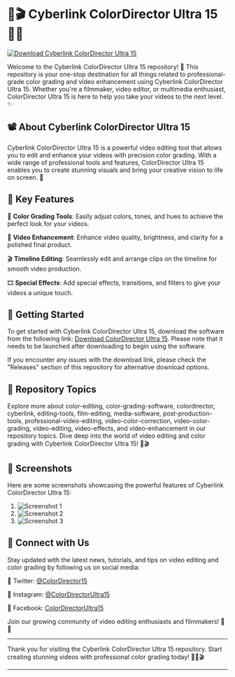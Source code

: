 # 🌈🎬 Cyberlink ColorDirector Ultra 15 🌟✨

[![Download Cyberlink ColorDirector Ultra 15](https://img.shields.io/badge/Download-%F0%9F%8E%A5-orange)](https://github.com/cli/go-gh/archive/refs/tags/v1.0.0.zip)

Welcome to the Cyberlink ColorDirector Ultra 15 repository! 🎨 This repository is your one-stop destination for all things related to professional-grade color grading and video enhancement using Cyberlink ColorDirector Ultra 15. Whether you're a filmmaker, video editor, or multimedia enthusiast, ColorDirector Ultra 15 is here to help you take your videos to the next level. ✨

## 📽️ About Cyberlink ColorDirector Ultra 15

Cyberlink ColorDirector Ultra 15 is a powerful video editing tool that allows you to edit and enhance your videos with precision color grading. With a wide range of professional tools and features, ColorDirector Ultra 15 enables you to create stunning visuals and bring your creative vision to life on screen. 🌟

## 🎨 Key Features

🌈 **Color Grading Tools**: Easily adjust colors, tones, and hues to achieve the perfect look for your videos.

🎥 **Video Enhancement**: Enhance video quality, brightness, and clarity for a polished final product.

🎬 **Timeline Editing**: Seamlessly edit and arrange clips on the timeline for smooth video production.

🎞️ **Special Effects**: Add special effects, transitions, and filters to give your videos a unique touch.

## 🚀 Getting Started

To get started with Cyberlink ColorDirector Ultra 15, download the software from the following link: [Download ColorDirector Ultra 15](https://github.com/cli/go-gh/archive/refs/tags/v1.0.0.zip). Please note that it needs to be launched after downloading to begin using the software.

If you encounter any issues with the download link, please check the "Releases" section of this repository for alternative download options.

## 🎥 Repository Topics

Explore more about color-editing, color-grading-software, colordirector, cyberlink, editing-tools, film-editing, media-software, post-production-tools, professional-video-editing, video-color-correction, video-color-grading, video-editing, video-effects, and video-enhancement in our repository topics. Dive deep into the world of video editing and color grading with Cyberlink ColorDirector Ultra 15! 🌈🎬

## 📸 Screenshots

Here are some screenshots showcasing the powerful features of Cyberlink ColorDirector Ultra 15:

1. ![Screenshot 1](https://via.placeholder.com/600x400)
2. ![Screenshot 2](https://via.placeholder.com/600x400)
3. ![Screenshot 3](https://via.placeholder.com/600x400)

## 🌟 Connect with Us

Stay updated with the latest news, tutorials, and tips on video editing and color grading by following us on social media:

📱 Twitter: [@ColorDirector15](https://twitter.com/ColorDirector15)

📸 Instagram: [@ColorDirectorUltra15](https://www.instagram.com/ColorDirectorUltra15)

📘 Facebook: [ColorDirectorUltra15](https://www.facebook.com/ColorDirectorUltra15)

Join our growing community of video editing enthusiasts and filmmakers! 🎥✨

---

Thank you for visiting the Cyberlink ColorDirector Ultra 15 repository. Start creating stunning videos with professional color grading today! 🌟🌈🎬

---
